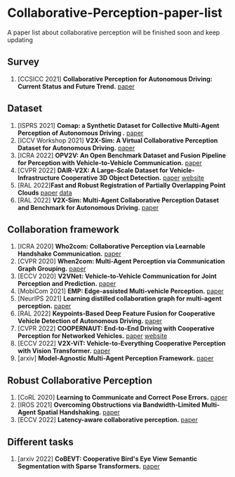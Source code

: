 # Collaborative-Perception-paper-list
A paper list  about collaborative perception
will be finished soon and keep updating

## Survey
1. \[CCSICC 2021\] **Collaborative Perception for Autonomous Driving: Current Status and Future Trend.** [paper](https://arxiv.org/abs/2208.10371)

## Dataset
1. \[ISPRS 2021\] **Comap: a Synthetic Dataset for Collective Multi-Agent Perception of Autonomous Driving
.** [paper](https://ui.adsabs.harvard.edu/abs/2021ISPAr43B2..255Y/abstract)
2. \[ICCV Workshop 2021\] **V2X-Sim: A Virtual Collaborative Perception Dataset for Autonomous Driving.** [paper](https://arxiv.org/abs/2202.08449)
3. \[ICRA 2022\] **OPV2V: An Open Benchmark Dataset and Fusion Pipeline for
Perception with Vehicle-to-Vehicle Communication.** [paper](https://arxiv.org/pdf/2109.07644.pdf)
4. \[CVPR 2022\] **DAIR-V2X: A Large-Scale Dataset for Vehicle-Infrastructure Cooperative 3D Object Detection.** [paper](https://openaccess.thecvf.com/content/CVPR2022/papers/Yu_DAIR-V2X_A_Large-Scale_Dataset_for_Vehicle-Infrastructure_Cooperative_3D_Object_Detection_CVPR_2022_paper.pdf) [website](https://thudair.baai.ac.cn/index)
5. \[RAL 2022\]**Fast and Robust Registration of Partially Overlapping Point Clouds** [paper](https://ieeexplore.ieee.org/document/9662220) [data](https://github.com/eduardohenriquearnold/CODD)
6. \[RAL 2022\] **V2X-Sim: Multi-Agent Collaborative Perception Dataset and Benchmark for Autonomous Driving.** [paper](https://ieeexplore.ieee.org/abstract/document/9835036)

## Collaboration framework
1. \[ICRA 2020\] **Who2com: Collaborative Perception via Learnable Handshake Communication.** [paper](https://arxiv.org/abs/2003.09575)
2. \[CVPR 2020\] **When2com: Multi-Agent Perception via Communication Graph Grouping.** [paper](https://arxiv.org/abs/2006.00176)
3. \[ECCV 2020\] **V2VNet: Vehicle-to-Vehicle Communication for Joint Perception and Prediction.** [paper](https://arxiv.org/abs/2008.07519)
4. \[MobiCom 2021\] **EMP: Edge-assisted Multi-vehicle Perception.** [paper](https://xiaoshawnzhu.github.io/emp-mobicom21.pdf)
5. \[NeurIPS 2021\] **Learning distilled collaboration graph for multi-agent perception.** [paper](https://proceedings.neurips.cc/paper/2021/file/f702defbc67edb455949f46babab0c18-Paper.pdf)
6. \[RAL 2022\] **Keypoints-Based Deep Feature Fusion for Cooperative Vehicle Detection of Autonomous Driving.** [paper](https://arxiv.org/abs/2109.11615)
7. \[CVPR 2022\] **COOPERNAUT: End-to-End Driving with Cooperative Perception for Networked Vehicles.** [paper](https://arxiv.org/abs/2205.02222) [website](https://ut-austin-rpl.github.io/Coopernaut/) 
8. \[ECCV 2022\] **V2X-ViT: Vehicle-to-Everything Cooperative Perception with Vision Transformer.** [paper](https://arxiv.org/abs/2203.10638)
9. \[arxiv\] **Model-Agnostic Multi-Agent Perception Framework.** [paper](https://arxiv.org/pdf/2203.13168.pdf)

## Robust Collaborative Perception
1. \[CoRL 2020\] **Learning to Communicate and Correct Pose Errors.** [paper](https://arxiv.org/abs/2011.05289)
2. \[IROS 2021\] **Overcoming Obstructions via Bandwidth-Limited Multi-Agent Spatial Handshaking.** [paper](https://arxiv.org/abs/2107.00771)
3. \[ECCV 2022\] **Latency-aware collaborative perception.** [paper](https://arxiv.org/pdf/2207.08560)

## Different tasks
1. \[arxiv 2022\] **CoBEVT: Cooperative Bird's Eye View Semantic Segmentation with Sparse Transformers.** [paper]([https://arxiv.org/pdf/2207.08560])
